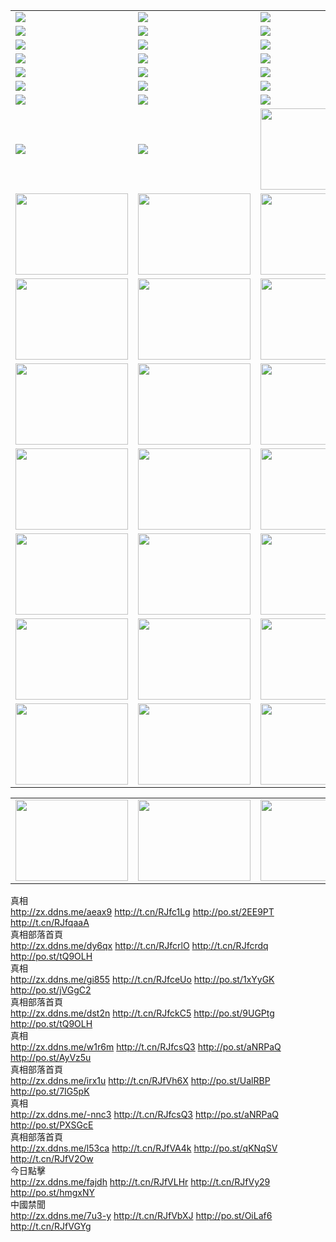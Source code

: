 
<table>
<tr>
	<td><a href="http://144.expo-peru.com/xtr/107/"><img  src ="http://144.expo-peru.com/pic/2017/02/107.jpg"></a></td>
	<td><a href="http://144.expo-peru.com/xtr/829/"><img src ="http://144.expo-peru.com/pic/2017/02/829.jpg"></a></td>
	<td><a href="http://144.expo-peru.com/xtr/69/"><img  src ="http://144.expo-peru.com/pic/2017/02/69.jpg"></a></td>
	<td><a href="http://144.expo-peru.com/xtr/99/"><img  src ="http://144.expo-peru.com/pic/2017/02/99.jpg"></a></td>
</tr>
<tr>
	<td><a href="http://144.expo-peru.com/xtr/40/"><img  src ="http://144.expo-peru.com/pic/2017/02/40.jpg"></a></td>
	<td><a href="http://144.expo-peru.com/xtr/20/"><img  src ="http://144.expo-peru.com/pic/2017/02/20.jpg"></a></td>
	<td><a href="http://144.expo-peru.com/xtr/81/"><img  src ="http://144.expo-peru.com/pic/2017/02/81.jpg"></a></td>
	<td><a href="http://144.expo-peru.com/xtr/2/"><img  src ="http://144.expo-peru.com/pic/2017/02/2.jpg"></a></td>
</tr>
<tr>
	<td><a href="http://144.expo-peru.com/xtr/86/"><img  src ="http://144.expo-peru.com/pic/2017/02/86.jpg"></a></td>
	<td><a href="http://144.expo-peru.com/xtr/109/"><img  src ="http://144.expo-peru.com/pic/2017/02/109.jpg"></a></td>
	<td><a href="http://144.expo-peru.com/xtr/1378/"><img  src ="http://144.expo-peru.com/pic/2017/02/1378.jpg"></a></td>
	<td><a href="http://144.expo-peru.com/xtr/57/"><img  src ="http://144.expo-peru.com/pic/2017/02/57.jpg"></a></td>
</tr>
<tr>
	<td><a href="http://144.expo-peru.com/xtr/1219/"><img  src ="http://144.expo-peru.com/pic/2017/02/1219.jpg"></a></td>
	<td><a href="http://144.expo-peru.com/xtr/1220/"><img  src ="http://144.expo-peru.com/pic/2017/02/1220.jpg"></a></td>
	<td><a href="http://144.expo-peru.com/xtr/1221/"><img  src ="http://144.expo-peru.com/pic/2017/02/1221.jpg"></a></td>
	<td><a href="http://144.expo-peru.com/xtr/51/"><img  src ="http://144.expo-peru.com/pic/2017/02/51.jpg"></a></td>
</tr>
<tr>
	<td><a href="http://144.expo-peru.com/xtr/1055/"><img  src ="http://144.expo-peru.com/pic/2017/02/1055.jpg"></a></td>
	<td><a href="http://144.expo-peru.com/xtr/611/"><img  src ="http://144.expo-peru.com/pic/2017/02/611.jpg"></a></td>
	<td><a href="http://144.expo-peru.com/xtr/1121/"><img  src ="http://144.expo-peru.com/pic/2017/02/1121.jpg"></a></td>
	<td><a href="http://144.expo-peru.com/xtr/610/"><img  src ="http://144.expo-peru.com/pic/2017/02/610.jpg"></a></td>
</tr>
<tr>
	<td><a href="http://144.expo-peru.com/xtr/1128/"><img  src ="http://144.expo-peru.com/pic/2017/02/1128.jpg"></a></td>
	<td><a href="http://144.expo-peru.com/xtr/1395/"><img  src ="http://144.expo-peru.com/pic/2017/02/1406.jpg"></a></td>
	<td><a href="http://144.expo-peru.com/xtr/1407/"><img  src ="http://144.expo-peru.com/pic/2017/02/1407.jpg"></a></td>
	<td><a href="http://144.expo-peru.com/xtr/934/"><img  src ="http://144.expo-peru.com/pic/2017/02/934.jpg"></a></td>
</tr>
<tr>
	<td><a href="http://144.expo-peru.com/xtr/641/"><img  src ="http://144.expo-peru.com/pic/2017/02/641.jpg"></a></td>
	<td><a href="http://144.expo-peru.com/xtr/949/"><img  src ="http://144.expo-peru.com/pic/2017/02/949.jpg"></a></td>
	<td><a href="http://144.expo-peru.com/xtr/112/"><img  src ="http://144.expo-peru.com/pic/2017/02/112.jpg"></a></td>
	<td><a href="http://144.expo-peru.com/xtr/812/"><img  src ="http://144.expo-peru.com/pic/2017/02/812.jpg"></a></td>
</tr>
<tr>
	<td><a href="http://144.expo-peru.com/xtr/103/"><img  src ="http://144.expo-peru.com/pic/2017/02/103.jpg"></a></td>
	<td><a href="http://144.expo-peru.com/xtr/3/"><img  src ="http://144.expo-peru.com/pic/2017/02/3.jpg"></a></td>
	<td><A HREF="http://144.expo-peru.com/mp4/zx/2015/11/Lkmtt.mp4" target="_blank" title="蓮開滿天庭"><img  src="http://144.expo-peru.com/pic/2015/11/Lkmtt3480_jssor.jpg"  width="180px" height="130px"></A></td>
	<td><A HREF="http://144.expo-peru.com/mp4/zx/2015/11/2013513.mp4" target="_blank" title="飛旋的法輪"><img  src="http://144.expo-peru.com/pic/2015/11/falun480_jssor.jpg"  width="180px" height="130px"></A></td>
</tr>
<tr>
	<td><A HREF="http://144.expo-peru.com/mp4/zx/2015/11/NYParade.mp4" target="_blank" title="2004年4月10日法輪功紐約大遊行"><img  src="http://144.expo-peru.com/pic/2015/11/nyparade480_jssor.jpg"  width="180px" height="130px"></A></td>
	<td><A HREF="http://144.expo-peru.com/mp4/news617/2015/05/WEB_s28093.mp4" target="_blank" title="2015年世界法輪大法日特別報導"><img  src="http://144.expo-peru.com/pic/2015/11/p6752711a666997037_jssor.jpg"  width="180px" height="130px"></A></td>
	<td><A HREF="http://144.expo-peru.com/mp4/news829/2015/11/30211_326650.mp4" target="_blank" title="滄州綁架案連審四天 民眾抹淚稱審好人"><img  src="http://144.expo-peru.com/pic/2015/11/changzhou2480_jssor.jpg"  width="180px" height="130px"></A></td>
	<td><A HREF="http://144.expo-peru.com/mp4/mhph/2015/10/changzhou.mp4" target="_blank" title="滄州真相--獅城血淚"><img  src="http://144.expo-peru.com/pic/2015/11/changzhou480_jssor.jpg"  width="180px" height="130px"></A></td>
</tr>
<tr>
	<td><A HREF="http://144.expo-peru.com/mp4/mhjd/mhjd_55.mp4" target="_blank" title="正義律師與無罪辯護"><img  src="http://144.expo-peru.com/pic/2015/11/wzbh480_jssor.jpg"  width="180px" height="130px"></A></td>
	<td><A HREF="http://144.expo-peru.com/mp4/zx/2015/11/layerkcs.mp4" target="_blank" title="中國的良心--高智晟律師"><img  src="http://144.expo-peru.com/pic/2015/11/layerkcs2480_jssor.jpg"  width="180px" height="130px"></A></td>
	<td><A HREF="http://144.expo-peru.com/mp4/mhph/2015/10/szxl.mp4" target="_blank" title="神州血淚--北京、大慶、廣東、哈爾濱"><img  src="http://144.expo-peru.com/pic/2015/11/szxl480_jssor.jpg"  width="180px" height="130px"></A></td>
	<td><A HREF="http://144.expo-peru.com/mp4/zx/2015/11/TangShanFFXS.mp4" target="_blank" title="真相紀錄片：鳳凰新生"><img  src="http://144.expo-peru.com/pic/2015/11/fhxs2480_jssor.jpg"  width="180px" height="130px"></A></td>
</tr>
<tr>
	<td><A HREF="http://144.expo-peru.com/mp4/zx/2015/11/jidong.mp4" target="_blank" title="冀東監獄的罪惡"><img  src="http://144.expo-peru.com/pic/2015/11/jidong480_jssor.jpg"  width="180px" height="130px"></A></td>
	<td><A HREF="http://144.expo-peru.com/mp4/mhph/2015/10/tangshan.mp4" target="_blank" title="鳳凰血淚"><img  src="http://144.expo-peru.com/pic/2015/11/tangshan480_jssor.jpg"  width="180px" height="130px"></A>
					</div></td>
	<td>	<A HREF="http://144.expo-peru.com/mp4/mhph/2015/10/zfxtzxl.mp4" target="_blank" title="政法系統罪行錄--唐山篇"><img  src="http://144.expo-peru.com/pic/2015/11/zfxtzxl480_jssor.jpg"  width="180px" height="130px"></A></td>
	<td><A HREF="http://144.expo-peru.com/mp4/mhph/2015/10/QDBG.mp4" target="_blank" title="青島悲歌"><img  src="http://144.expo-peru.com/pic/2015/10/qdbg2480_jssor.jpg"  width="180px" height="130px"></A></td>
</tr>
<tr>
	<td><A HREF="http://144.expo-peru.com/mp4/mhph/2015/10/huludao.mp4" target="_blank" title="葫蘆島永恆的見證"><img  src="http://144.expo-peru.com/pic/2015/10/huludao480_jssor.jpg"  width="180px" height="130px"></A></td>
	<td><A HREF="http://144.expo-peru.com/mp4/mhph/2015/10/qbzx.mp4" target="_blank" title="湖畔泉邊聽真相-濟南泉城的傳奇"><img  src="http://144.expo-peru.com/pic/2015/10/hupan480_jssor.jpg"  width="180px" height="130px"></A></td>
	<td><A HREF="http://144.expo-peru.com/mp4/mhph/2015/10/baoding_dvd_v2.mp4" target="_blank" title="燕趙悲歌"><img  src="http://144.expo-peru.com/pic/2015/10/yzbg480_jssor.jpg"  width="180px" height="130px"></A></td>
	<td><A HREF="http://144.expo-peru.com/mp4/zx/2015/11/meihuashi_complete_ED2.0.mp4" target="_blank" title="梅花詩完整版"><img  src="http://144.expo-peru.com/pic/2015/11/mhs480_jssor.jpg"  width="180px" height="130px"></A></td>
</tr>
<tr>
	<td><A HREF="http://144.expo-peru.com/mp4/zx/2015/11/fengbei512k.mp4" target="_blank" title="豐碑"><img  src="http://144.expo-peru.com/pic/2015/11/fongbei480_jssor.jpg"  width="180px" height="130px"></A></td>
	<td><A HREF="http://144.expo-peru.com/mp4/zx/2015/11/fytdxComplete.mp4" target="_blank" title="風雨天地行全集"><img  src="http://144.expo-peru.com/pic/2015/11/fytdxWhite480_jssor.jpg"  width="180px" height="130px"></A></td>
	<td><A HREF="http://144.expo-peru.com/mp4/zx/2015/11/JianZheng.mp4" target="_blank" title="見證"><img  src="http://144.expo-peru.com/pic/2015/11/witness480_jssor.jpg"  width="180px" height="130px"></A></td>
	<td><A HREF="http://144.expo-peru.com/mp4/mhph/2015/10/hcym.mp4" target="_blank" title="紅朝陰謀"><img  src="http://144.expo-peru.com/pic/2015/10/hcym480_jssor.jpg"  width="180px" height="130px"></A></td>
</tr>
<tr>
	<td><A HREF="http://144.expo-peru.com/mp4/zx/2015/11/zfzxPalV3.mp4" target="_blank" title="是自焚還是騙局"><img  src="http://144.expo-peru.com/pic/2015/11/zfzx4805_jssor.jpg"  width="180px" height="130px"></A></td>
	<td><A HREF="http://144.expo-peru.com/mp4/zx/2015/11/lsdspMsyTd.mp4" target="_blank" title="歷史的審判"><img  src="http://144.expo-peru.com/pic/2015/11/lsdsp480_jssor.jpg"  width="180px" height="130px"></A></td>
	<td><A HREF="http://144.expo-peru.com/mp4/news886/2015/11/concat886.mp4" target="_blank" title="一周全球控告江澤民"><img  src="http://144.expo-peru.com/pic/2015/11/news886480_jssor.jpg"  width="180px" height="130px"></A></td>
	<td><A HREF="http://144.expo-peru.com/mp4/news1378/2014/08/CQSD_s0_e4_v2_i0-CQSD_4-video.mp4" target="_blank" title="歐洲的抉擇"><img  src="http://144.expo-peru.com/pic/2015/11/p5143421a564166643-ss_jssor.jpg"  width="180px" height="130px"></A></td>
</tr>
<tr>
	<td><A HREF="http://144.expo-peru.com/mp4/zx/2015/11/hk20150720parade.mp4" target="_blank" title="港法輪功反迫害大遊行 大陸遊客震撼"><img  src="http://144.expo-peru.com/pic/2015/11/281098-ss_jssor.jpg"  width="180px" height="130px"></A></td>
	<td><A HREF="http://144.expo-peru.com/mp4/zx/2015/11/20150720hkParade512k.mp4" target="_blank" title="香港法輪功720遊行聲援訴江潮"><img  src="http://144.expo-peru.com/pic/2015/11/2015720parade480_jssor.jpg"  width="180px" height="130px"></A></td>
	<td><A HREF="http://144.expo-peru.com/mp4/zx/2015/11/hktdc512.mp4" target="_blank" title="香港退黨潮"><img  src="http://144.expo-peru.com/pic/2015/11/hktdc480_jssor.jpg"  width="180px" height="130px"></A></td>
	<td><A HREF="http://144.expo-peru.com/mp4/news413/2015/11/concat413.mp4" target="_blank" title="本月退黨精選"><img  src="http://144.expo-peru.com/pic/2015/11/tuidang480_jssor.jpg"  width="180px" height="130px"></A></td>
</tr>
</table>

<table>
<tr>
	<td><A HREF="http://144.expo-peru.com/mp4/news823/2015/11/TSZG_British_1_QA_A_TSZG-61-1_XinHaoNianZuoZh_P617180.mp4" target="_blank" title="辛灝年：紀念《九評共產黨》發表十週年演講"><img  src="http://144.expo-peru.com/pic/2015/11/xhn9p10480_jssor.jpg"  width="180px" height="130px"></A></td>
	<td><A HREF="http://144.expo-peru.com/mp4/news57/2015/11/JPGCD8.mp4" target="_blank" title="【九評之八】評中國共產黨的邪教本質"><img  src="http://144.expo-peru.com/pic/2015/11/9pkcd8p480_jssor.jpg"  width="180px" height="130px"></A></td>
	<td><A HREF="http://144.expo-peru.com/mp4/other/kao.Chih.Sheng_story.mp4"  target="_blank" title="超越恐懼:高智晟的故事"				style="font-size:20px;"><img src="http://144.expo-peru.com/pic/2016/12/GZS201408070902.jpg"  width="180px" height="130px">
						</A></td>
	<td><A HREF="http://144.expo-peru.com/mp4/zx/2016/11/oh10yearsInv.mp4"  target="_blank" title="紀錄片《活摘 十年調查》完整版" style="font-size:20px;"><img src="http://144.expo-peru.com/pic/2016/11/10yearsOHinv.jpg"  width="180px" height="130px">
						</A></td>
</tr>
</table>



<div class="linkbox"><div class="title">真相<div id="url"><a href="http://zx.ddns.me/aeax9" target=_blank>http://zx.ddns.me/aeax9</a>     <a href="http://t.cn/RJfc1Lg" target=_blank>http://t.cn/RJfc1Lg</a>     <a href="http://po.st/2EE9PT" target=_blank>http://po.st/2EE9PT</a>     <a href="http://t.cn/RJfqaaA" target=_blank>http://t.cn/RJfqaaA</a></div></div><div class="title">真相部落首頁<div id="url"><a href="http://zx.ddns.me/dy6qx" target=_blank>http://zx.ddns.me/dy6qx</a>     <a href="http://t.cn/RJfcrlO" target=_blank>http://t.cn/RJfcrlO</a>     <a href="http://t.cn/RJfcrdq" target=_blank>http://t.cn/RJfcrdq</a>     <a href="http://po.st/tQ9OLH" target=_blank>http://po.st/tQ9OLH</a></div></div><div class="title">真相<div id="url"><a href="http://zx.ddns.me/gi855" target=_blank>http://zx.ddns.me/gi855</a>     <a href="http://t.cn/RJfceUo" target=_blank>http://t.cn/RJfceUo</a>     <a href="http://po.st/1xYyGK" target=_blank>http://po.st/1xYyGK</a>     <a href="http://po.st/jVGgC2" target=_blank>http://po.st/jVGgC2</a></div></div><div class="title">真相部落首頁<div id="url"><a href="http://zx.ddns.me/dst2n" target=_blank>http://zx.ddns.me/dst2n</a>     <a href="http://t.cn/RJfckC5" target=_blank>http://t.cn/RJfckC5</a>     <a href="http://po.st/9UGPtg" target=_blank>http://po.st/9UGPtg</a>     <a href="http://po.st/tQ9OLH" target=_blank>http://po.st/tQ9OLH</a></div></div><div class="title">真相<div id="url"><a href="http://zx.ddns.me/w1r6m" target=_blank>http://zx.ddns.me/w1r6m</a>     <a href="http://t.cn/RJfcsQ3" target=_blank>http://t.cn/RJfcsQ3</a>     <a href="http://po.st/aNRPaQ" target=_blank>http://po.st/aNRPaQ</a>     <a href="http://po.st/AyVz5u" target=_blank>http://po.st/AyVz5u</a></div></div><div class="title">真相部落首頁<div id="url"><a href="http://zx.ddns.me/irx1u" target=_blank>http://zx.ddns.me/irx1u</a>     <a href="http://t.cn/RJfVh6X" target=_blank>http://t.cn/RJfVh6X</a>     <a href="http://po.st/UalRBP" target=_blank>http://po.st/UalRBP</a>     <a href="http://po.st/7IG5pK" target=_blank>http://po.st/7IG5pK</a></div></div><div class="title">真相<div id="url"><a href="http://zx.ddns.me/-nnc3" target=_blank>http://zx.ddns.me/-nnc3</a>     <a href="http://t.cn/RJfcsQ3" target=_blank>http://t.cn/RJfcsQ3</a>     <a href="http://po.st/aNRPaQ" target=_blank>http://po.st/aNRPaQ</a>     <a href="http://po.st/PXSGcE" target=_blank>http://po.st/PXSGcE</a></div></div><div class="title">真相部落首頁<div id="url"><a href="http://zx.ddns.me/l53ca" target=_blank>http://zx.ddns.me/l53ca</a>     <a href="http://t.cn/RJfVA4k" target=_blank>http://t.cn/RJfVA4k</a>     <a href="http://po.st/qKNqSV" target=_blank>http://po.st/qKNqSV</a>     <a href="http://t.cn/RJfV2Ow" target=_blank>http://t.cn/RJfV2Ow</a></div></div><div class="title">今日點擊<div id="url"><a href="http://zx.ddns.me/fajdh" target=_blank>http://zx.ddns.me/fajdh</a>     <a href="http://t.cn/RJfVLHr" target=_blank>http://t.cn/RJfVLHr</a>     <a href="http://t.cn/RJfVy29" target=_blank>http://t.cn/RJfVy29</a>     <a href="http://po.st/hmgxNY" target=_blank>http://po.st/hmgxNY</a></div></div><div class="title">中國禁聞<div id="url"><a href="http://zx.ddns.me/7u3-y" target=_blank>http://zx.ddns.me/7u3-y</a>     <a href="http://t.cn/RJfVbXJ" target=_blank>http://t.cn/RJfVbXJ</a>     <a href="http://po.st/OiLaf6" target=_blank>http://po.st/OiLaf6</a>     <a href="http://t.cn/RJfVGYg" target=_blank>http://t.cn/RJfVGYg</a></div></div></div>
